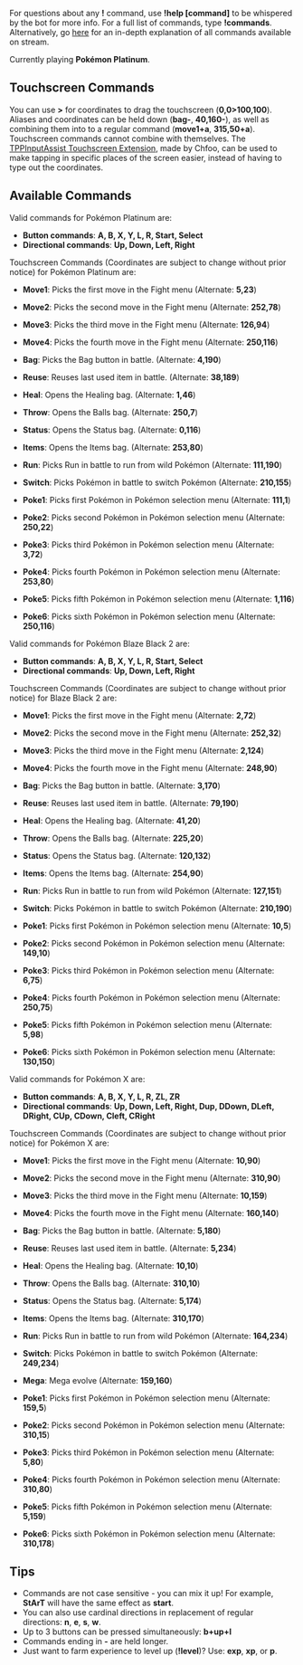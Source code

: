 For questions about any **!** command, use **!help [command]** to be whispered by the bot for more info. For a full list of commands, type **!commands**. Alternatively, go [here](https://twitchplayspokemon.tv/commands) for an in-depth explanation of all commands available on stream.

Currently playing **Pokémon Platinum**.

## Touchscreen Commands
You can use **>** for coordinates to drag the touchscreen (**0,0>100,100**). Aliases and coordinates can be held down (**bag-**, **40,160-**), as well as combining them into to a regular command (**move1+a**, **315,50+a**). Touchscreen commands cannot combine with themselves. The [TPPInputAssist Touchscreen Extension](https://github.com/chfoo/tppinputassist), made by Chfoo, can be used to make tapping in specific places of the screen easier, instead of having to type out the coordinates.

## Available Commands

Valid commands for Pokémon Platinum are:
- **Button commands**: **A, B, X, Y, L, R, Start, Select**
- **Directional commands**: **Up, Down, Left, Right**

Touchscreen Commands (Coordinates are subject to change without prior notice) for Pokémon Platinum are:
- **Move1**: Picks the first move in the Fight menu (Alternate: **5,23**)
- **Move2**: Picks the second move in the Fight menu (Alternate: **252,78**)
- **Move3**: Picks the third move in the Fight menu (Alternate: **126,94**)
- **Move4**: Picks the fourth move in the Fight menu (Alternate: **250,116**)



- **Bag**: Picks the Bag button in battle. (Alternate: **4,190**)
- **Reuse**: Reuses last used item in battle. (Alternate: **38,189**)
- **Heal**: Opens the Healing bag. (Alternate: **1,46**)
- **Throw**: Opens the Balls bag. (Alternate: **250,7**)
- **Status**: Opens the Status bag. (Alternate: **0,116**)
- **Items**: Opens the Items bag. (Alternate: **253,80**)
- **Run**: Picks Run in battle to run from wild Pokémon (Alternate: **111,190**)
- **Switch**: Picks Pokémon in battle to switch Pokémon (Alternate: **210,155**)



- **Poke1**: Picks first Pokémon in Pokémon selection menu (Alternate: **111,1**)
- **Poke2**: Picks second Pokémon in Pokémon selection menu (Alternate: **250,22**)
- **Poke3**: Picks third Pokémon in Pokémon selection menu (Alternate: **3,72**)
- **Poke4**: Picks fourth Pokémon in Pokémon selection menu (Alternate: **253,80**)
- **Poke5**: Picks fifth Pokémon in Pokémon selection menu (Alternate: **1,116**)
- **Poke6**: Picks sixth Pokémon in Pokémon selection menu (Alternate: **250,116**)



Valid commands for Pokémon Blaze Black 2 are:
- **Button commands**: **A, B, X, Y, L, R, Start, Select**
- **Directional commands**: **Up, Down, Left, Right**

Touchscreen Commands (Coordinates are subject to change without prior notice) for Blaze Black 2 are:
- **Move1**: Picks the first move in the Fight menu (Alternate: **2,72**)
- **Move2**: Picks the second move in the Fight menu (Alternate: **252,32**)
- **Move3**: Picks the third move in the Fight menu (Alternate: **2,124**)
- **Move4**: Picks the fourth move in the Fight menu (Alternate: **248,90**)



- **Bag**: Picks the Bag button in battle. (Alternate: **3,170**)
- **Reuse**: Reuses last used item in battle. (Alternate: **79,190**)
- **Heal**: Opens the Healing bag. (Alternate: **41,20**)
- **Throw**: Opens the Balls bag. (Alternate: **225,20**)
- **Status**: Opens the Status bag. (Alternate: **120,132**)
- **Items**: Opens the Items bag. (Alternate: **254,90**)
- **Run**: Picks Run in battle to run from wild Pokémon (Alternate: **127,151**)
- **Switch**: Picks Pokémon in battle to switch Pokémon (Alternate: **210,190**)



- **Poke1**: Picks first Pokémon in Pokémon selection menu (Alternate: **10,5**)
- **Poke2**: Picks second Pokémon in Pokémon selection menu (Alternate: **149,10**)
- **Poke3**: Picks third Pokémon in Pokémon selection menu (Alternate: **6,75**)
- **Poke4**: Picks fourth Pokémon in Pokémon selection menu (Alternate: **250,75**)
- **Poke5**: Picks fifth Pokémon in Pokémon selection menu (Alternate: **5,98**)
- **Poke6**: Picks sixth Pokémon in Pokémon selection menu (Alternate: **130,150**)



Valid commands for Pokémon X are:
- **Button commands**: **A, B, X, Y, L, R, ZL, ZR**
- **Directional commands**: **Up, Down, Left, Right, Dup, DDown, DLeft, DRight, CUp, CDown, Cleft, CRight**

Touchscreen Commands (Coordinates are subject to change without prior notice) for Pokémon X are:
- **Move1**: Picks the first move in the Fight menu (Alternate: **10,90**)
- **Move2**: Picks the second move in the Fight menu (Alternate: **310,90**)
- **Move3**: Picks the third move in the Fight menu (Alternate: **10,159**)
- **Move4**: Picks the fourth move in the Fight menu (Alternate: **160,140**)



- **Bag**: Picks the Bag button in battle. (Alternate: **5,180**)
- **Reuse**: Reuses last used item in battle. (Alternate: **5,234**)
- **Heal**: Opens the Healing bag. (Alternate: **10,10**)
- **Throw**: Opens the Balls bag. (Alternate: **310,10**)
- **Status**: Opens the Status bag. (Alternate: **5,174**)
- **Items**: Opens the Items bag. (Alternate: **310,170**)
- **Run**: Picks Run in battle to run from wild Pokémon (Alternate: **164,234**)
- **Switch**: Picks Pokémon in battle to switch Pokémon (Alternate: **249,234**)
- **Mega**: Mega evolve (Alternate: **159,160**)



- **Poke1**: Picks first Pokémon in Pokémon selection menu (Alternate: **159,5**)
- **Poke2**: Picks second Pokémon in Pokémon selection menu (Alternate: **310,15**)
- **Poke3**: Picks third Pokémon in Pokémon selection menu (Alternate: **5,80**)
- **Poke4**: Picks fourth Pokémon in Pokémon selection menu (Alternate: **310,80**)
- **Poke5**: Picks fifth Pokémon in Pokémon selection menu (Alternate: **5,159**)
- **Poke6**: Picks sixth Pokémon in Pokémon selection menu (Alternate: **310,178**)

## Tips
- Commands are not case sensitive - you can mix it up! For example, **StArT** will have the same effect as **start**.
- You can also use cardinal directions in replacement of regular directions: **n**, **e**, **s**, **w**.
- Up to 3 buttons can be pressed simultaneously: **b+up+l**
- Commands ending in **-** are held longer.
- Just want to farm experience to level up (**!level**)? Use: **exp**, **xp**, or **p**.